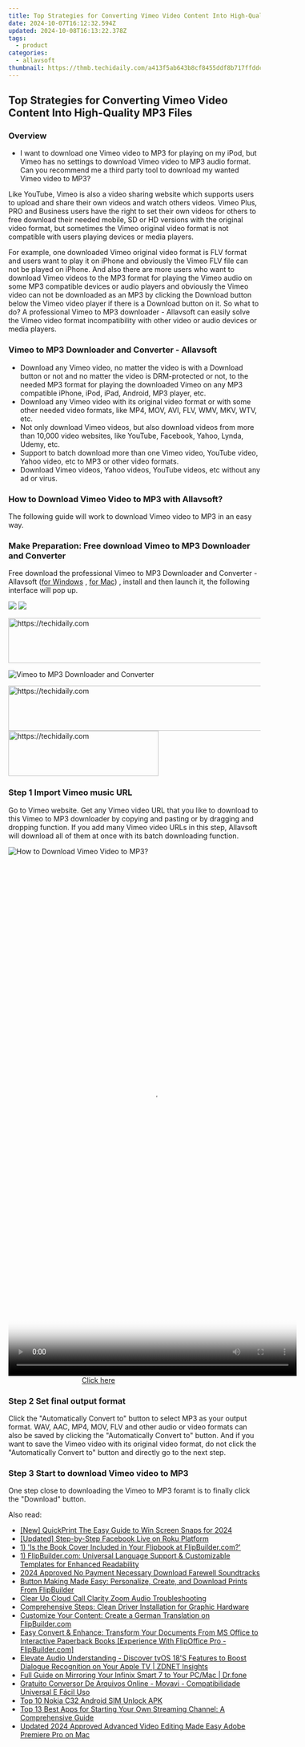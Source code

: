 ```yaml
---
title: Top Strategies for Converting Vimeo Video Content Into High-Quality MP3 Files
date: 2024-10-07T16:12:32.594Z
updated: 2024-10-08T16:13:22.378Z
tags:
  - product
categories:
  - allavsoft
thumbnail: https://thmb.techidaily.com/a413f5ab643b8cf8455ddf8b717ffddc460e77cb815227b37c65333c5c3e3180.jpg
---
```


## Top Strategies for Converting Vimeo Video Content Into High-Quality MP3 Files

### Overview

* I want to download one Vimeo video to MP3 for playing on my iPod, but Vimeo has no settings to download Vimeo video to MP3 audio format. Can you recommend me a third party tool to download my wanted Vimeo video to MP3?

Like YouTube, Vimeo is also a video sharing website which supports users to upload and share their own videos and watch others videos. Vimeo Plus, PRO and Business users have the right to set their own videos for others to free download their needed mobile, SD or HD versions with the original video format, but sometimes the Vimeo original video format is not compatible with users playing devices or media players.

For example, one downloaded Vimeo original video format is FLV format and users want to play it on iPhone and obviously the Vimeo FLV file can not be played on iPhone. And also there are more users who want to download Vimeo videos to the MP3 format for playing the Vimeo audio on some MP3 compatible devices or audio players and obviously the Vimeo video can not be downloaded as an MP3 by clicking the Download button below the Vimeo video player if there is a Download button on it. So what to do? A professional Vimeo to MP3 downloader - Allavsoft can easily solve the Vimeo video format incompatibility with other video or audio devices or media players.

### Vimeo to MP3 Downloader and Converter - Allavsoft

* Download any Vimeo video, no matter the video is with a Download button or not and no matter the video is DRM-protected or not, to the needed MP3 format for playing the downloaded Vimeo on any MP3 compatible iPhone, iPod, iPad, Android, MP3 player, etc.
* Download any Vimeo video with its original video format or with some other needed video formats, like MP4, MOV, AVI, FLV, WMV, MKV, WTV, etc.
* Not only download Vimeo videos, but also download videos from more than 10,000 video websites, like YouTube, Facebook, Yahoo, Lynda, Udemy, etc.
* Support to batch download more than one Vimeo video, YouTube video, Yahoo video, etc to MP3 or other video formats.
* Download Vimeo videos, Yahoo videos, YouTube videos, etc without any ad or virus.

### How to Download Vimeo Video to MP3 with Allavsoft?

The following guide will work to download Vimeo video to MP3 in an easy way.

### Make Preparation: Free download Vimeo to MP3 Downloader and Converter

Free download the professional Vimeo to MP3 Downloader and Converter - Allavsoft ([for Windows](https://tools.techidaily.com/allavsoft/products/) , [for Mac](https://tools.techidaily.com/allavsoft/products/)) , install and then launch it, the following interface will pop up.

[![](https://www.allavsoft.com/how-to/../images/how-to/free-download-win.jpg)](https://tools.techidaily.com/allavsoft/products/) [![](https://www.allavsoft.com/how-to/../images/how-to/free-download-mac.jpg)](https://tools.techidaily.com/allavsoft/products/)

<!-- affiliate ads begin -->
<a href="https://appsumo.8odi.net/c/5597632/2044583/7443" target="_top" id="2044583">
  <img src="//a.impactradius-go.com/display-ad/7443-2044583" border="0" alt="https://techidaily.com" width="728" height="90"/>
</a>
<img height="0" width="0" src="https://appsumo.8odi.net/i/5597632/2044583/7443" style="position:absolute;visibility:hidden;" border="0" />
<!-- affiliate ads end -->

![Vimeo to MP3 Downloader and Converter](https://www.allavsoft.com/how-to/../images/allavsoft/screen-shot-600.jpg)

<!-- affiliate ads begin -->
<a href="https://aligracehair.sjv.io/c/5597632/1938682/19272" target="_top" id="1938682">
  <img src="//a.impactradius-go.com/display-ad/19272-1938682" border="0" alt="https://techidaily.com" width="728" height="90"/>
</a>
<img height="0" width="0" src="https://aligracehair.sjv.io/i/5597632/1938682/19272" style="position:absolute;visibility:hidden;" border="0" />
<!-- affiliate ads end -->

<!-- affiliate ads begin -->
<a href="https://aligracehair.sjv.io/c/5597632/1885943/19272" target="_top" id="1885943">
  <img src="//a.impactradius-go.com/display-ad/19272-1885943" border="0" alt="https://techidaily.com" width="300" height="90"/>
</a>
<img height="0" width="0" src="https://aligracehair.sjv.io/i/5597632/1885943/19272" style="position:absolute;visibility:hidden;" border="0" />
<!-- affiliate ads end -->

### Step 1 Import Vimeo music URL

Go to Vimeo website. Get any Vimeo video URL that you like to download to this Vimeo to MP3 downloader by copying and pasting or by dragging and dropping function. If you add many Vimeo video URLs in this step, Allavsoft will download all of them at once with its batch downloading function.

![How to Download Vimeo Video to MP3?](https://www.allavsoft.com/how-to/../images/how-to/download-rtmp-video/download-rtmp-video.jpg)

<!-- affiliate ads begin -->
<span id="2127886">
					<video width="576" height="1024" style="cursor:pointer"
           poster="//a.impactradius-go.com/display-clicktoplayimage/2127886.png"
           onclick="if(!this.playClicked){this.play();this.setAttribute('controls',true);this.playClicked=true;}">
	   <source src="//a.impactradius-go.com/display-ad/18498-2127886">
	   <img src="//a.impactradius-go.com/display-clicktoplayimage/2127886.png" style="border: none; height: 100%; width: 100%; object-fit: contain">
	</video>
	<div style="width:360px;text-align:center"><a href="javascript:window.open(decodeURIComponent('https%3A%2F%2Funicoeye.pxf.io%2Fc%2F5597632%2F2127886%2F18498'), '_blank');void(0);">Click here</a></div>
</span>
<img height="0" width="0" src="https://imp.pxf.io/i/5597632/2127886/18498" style="position:absolute;visibility:hidden;" border="0" />
<!-- affiliate ads end -->

### Step 2 Set final output format

Click the "Automatically Convert to" button to select MP3 as your output format. WAV, AAC, MP4, MOV, FLV and other audio or video formats can also be saved by clicking the "Automatically Convert to" button. And if you want to save the Vimeo video with its original video format, do not click the "Automatically Convert to" button and directly go to the next step.

### Step 3 Start to download Vimeo video to MP3

One step close to downloading the Vimeo to MP3 foramt is to finally click the "Download" button.

<ins class="adsbygoogle"
     style="display:block"
     data-ad-format="autorelaxed"
     data-ad-client="ca-pub-7571918770474297"
     data-ad-slot="1223367746"></ins>

<ins class="adsbygoogle"
     style="display:block"
     data-ad-client="ca-pub-7571918770474297"
     data-ad-slot="8358498916"
     data-ad-format="auto"
     data-full-width-responsive="true"></ins>

<span class="atpl-alsoreadstyle">Also read:</span>
<div><ul>
<li><a href="https://video-screen-grab.techidaily.com/new-quickprint-the-easy-guide-to-win-screen-snaps-for-2024/"><u>[New] QuickPrint The Easy Guide to Win Screen Snaps for 2024</u></a></li>
<li><a href="https://facebook-video-recording.techidaily.com/updated-step-by-step-facebook-live-on-roku-platform/"><u>[Updated] Step-by-Step Facebook Live on Roku Platform</u></a></li>
<li><a href="https://win-docs.techidaily.com/1-is-the-book-cover-included-in-your-flipbook-at-flipbuildercom/"><u>1) 'Is the Book Cover Included in Your Flipbook at FlipBuilder.com?'</u></a></li>
<li><a href="https://win-docs.techidaily.com/1-flipbuildercom-universal-language-support-and-customizable-templates-for-enhanced-readability/"><u>1) FlipBuilder.com: Universal Language Support & Customizable Templates for Enhanced Readability</u></a></li>
<li><a href="https://fox-links.techidaily.com/2024-approved-no-payment-necessary-download-farewell-soundtracks/"><u>2024 Approved No Payment Necessary Download Farewell Soundtracks</u></a></li>
<li><a href="https://win-docs.techidaily.com/button-making-made-easy-personalize-create-and-download-prints-from-flipbuilder/"><u>Button Making Made Easy: Personalize, Create, and Download Prints From FlipBuilder</u></a></li>
<li><a href="https://extra-hints.techidaily.com/clear-up-cloud-call-clarity-zoom-audio-troubleshooting/"><u>Clear Up Cloud Call Clarity Zoom Audio Troubleshooting</u></a></li>
<li><a href="https://driver-install.techidaily.com/comprehensive-steps-clean-driver-installation-for-graphic-hardware/"><u>Comprehensive Steps: Clean Driver Installation for Graphic Hardware</u></a></li>
<li><a href="https://win-docs.techidaily.com/customize-your-content-create-a-german-translation-on-flipbuildercom/"><u>Customize Your Content: Create a German Translation on FlipBuilder.com</u></a></li>
<li><a href="https://win-docs.techidaily.com/easy-convert-and-enhance-transform-your-documents-from-ms-office-to-interactive-paperback-books-experience-with-flipoffice-pro-flipbuildercom/"><u>Easy Convert & Enhance: Transform Your Documents From MS Office to Interactive Paperback Books [Experience With FlipOffice Pro - FlipBuilder.com]</u></a></li>
<li><a href="https://tech-recovery.techidaily.com/elevate-audio-understanding-discover-tvos-18s-features-to-boost-dialogue-recognition-on-your-apple-tv-zdnet-insights/"><u>Elevate Audio Understanding - Discover tvOS 18'S Features to Boost Dialogue Recognition on Your Apple TV | ZDNET Insights</u></a></li>
<li><a href="https://screen-mirror.techidaily.com/full-guide-on-mirroring-your-infinix-smart-7-to-your-pcmac-drfone-by-drfone-android/"><u>Full Guide on Mirroring Your Infinix Smart 7 to Your PC/Mac | Dr.fone</u></a></li>
<li><a href="https://win-docs.techidaily.com/gratuito-conversor-de-arquivos-online-movavi-compatibilidade-universal-e-facil-uso/"><u>Gratuito Conversor De Arquivos Online - Movavi - Compatibilidade Universal E Fácil Uso</u></a></li>
<li><a href="https://sim-unlock.techidaily.com/top-10-nokia-c32-android-sim-unlock-apk-by-drfone-android/"><u>Top 10 Nokia C32 Android SIM Unlock APK</u></a></li>
<li><a href="https://win-docs.techidaily.com/top-13-best-apps-for-starting-your-own-streaming-channel-a-comprehensive-guide/"><u>Top 13 Best Apps for Starting Your Own Streaming Channel: A Comprehensive Guide</u></a></li>
<li><a href="https://ai-video-tools.techidaily.com/updated-2024-approved-advanced-video-editing-made-easy-adobe-premiere-pro-on-mac/"><u>Updated 2024 Approved Advanced Video Editing Made Easy Adobe Premiere Pro on Mac</u></a></li>
</ul></div>

